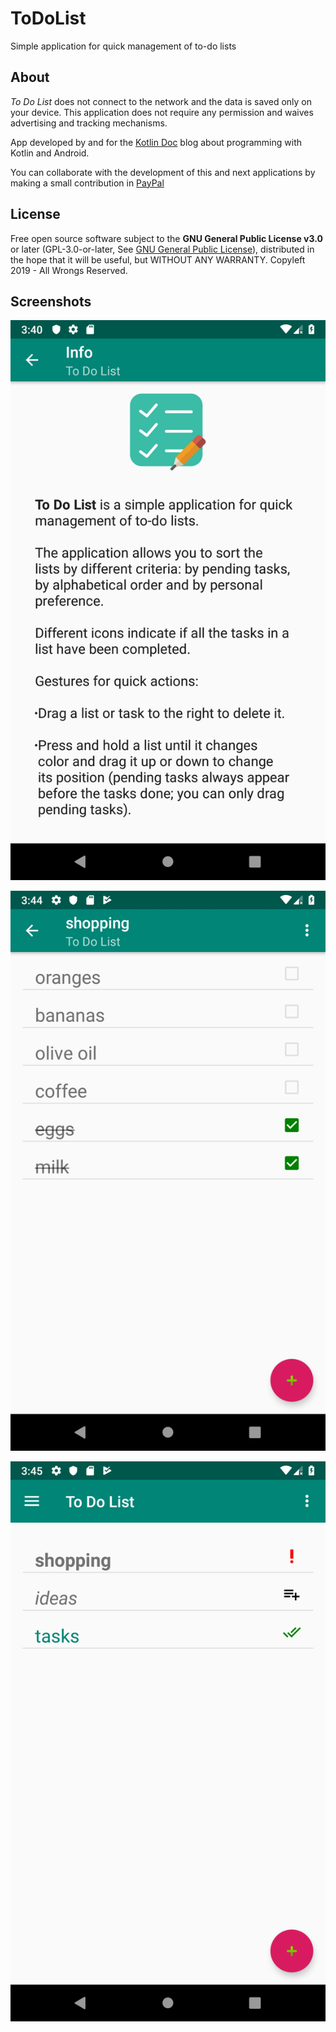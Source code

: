 ToDoList
========

Simple application for quick management of to-do lists


## About

*To Do List* does not connect to the network and the data is saved only on your device. This application does not require any permission and waives advertising and tracking mechanisms.
            
App developed by and for the [Kotlin Doc](https://kotlindoc.blogspot.com) blog about programming with Kotlin and Android.

You can collaborate with the development of this and next applications by making a small contribution in [PayPal](https://www.paypal.com/cgi-bin/webscr?cmd=_s-xclick&hosted_button_id=986PSAHLH6N4L)
            
           
## License

Free open source software subject to the **GNU General Public License v3.0** or later (GPL-3.0-or-later, See [GNU General Public License](https://www.gnu.org/licenses/gpl-3.0.txt)), distributed in the hope that it will be useful, but WITHOUT ANY WARRANTY. Copyleft 2019 - All Wrongs Reserved.


## Screenshots

![Info ToDoList](/ToDoList_app/001_ToDoList-master/screenshots/Screenshot_1570974024.png)

![tasks](/ToDoList_app/001_ToDoList-master/screenshots/Screenshot_1570974301.png)

![lists](/ToDoList_app/001_ToDoList-master/screenshots/Screenshot_1570974333.png)


